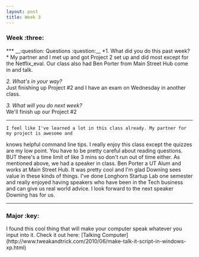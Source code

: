 ```yaml
---
layout: post
title: Week 3
---
```

<h3>Week :three: </h3>
***  
__:question: Questions :question:__  
*1. What did you do this past week?*  
    My partner and I met up and got Project 2 set up and did most except for the Netflix_eval. 
    Our class also had Ben Porter from Main Street Hub come in and talk.
    
*2. What's in your way?*  
    Just finishing up Project #2 and I have an exam on Wednesday in another class.
    
*3. What will you do next week?*  
    We'll finish up our Project #2
***  
    I feel like I've learned a lot in this class already. My partner for my project is awesome and 
  knows helpful command line tips. I really enjoy this class except the quizzes are my low point.
  You have to be pretty careful about reading questions. BUT there's a time limit of like 3 mins 
  so don't run out of time either.
    As mentioned above, we had a speaker in class. Ben Porter a UT Alum and works at Main Street Hub. 
  It was pretty cool and I'm glad Downing sees value in these kinds of things. I've done Longhorn Startup
  Lab one semester and really enjoyed having speakers who have been in the Tech business and can give us
  real world advice. I look forward to the next speaker Downing has for us.

***  
<h3> Major :key: </h3>  
I found this cool thing that will make your computer speak whatever you input into it. 
Check it out here: [Talking Computer](http://www.tweakandtrick.com/2010/06/make-talk-it-script-in-windows-xp.html)
